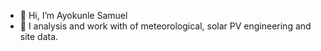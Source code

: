 - 👋 Hi, I’m Ayokunle Samuel
- 👀 I analysis and work with  of meteorological, solar PV engineering and site data.
